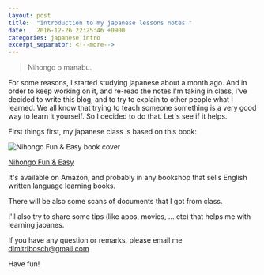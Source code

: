 ```yaml
---
layout: post
title:  "introduction to my japanese lessons notes!"
date:   2016-12-26 22:25:46 +0900
categories: japanese intro
excerpt_separator: <!--more-->
---
```


> Nihongo o manabu.
<!--more-->

For some reasons, I started studying japanese about a month ago.
And in order to keep working on it, and re-read the notes I'm taking in class,
I've decided to write this blog, and to try to explain to other people what I learned.
We all know that trying to teach someone something is a very good way to learn it yourself.
So I decided to do that. Let's see if it helps.

First things first, my japanese class is based on this book:

![Nihongo Fun & Easy book cover](https://images-na.ssl-images-amazon.com/images/I/51r%2BzxlSnSL.jpg "Nihongo Fun & Easy")

[Nihongo Fun & Easy](http://www.funjapanese.net/funeasy/)

It's available on Amazon, and probably in any bookshop that sells English written language learning books.

There will be also some scans of documents that I got from class.

I'll also try to share some tips (like apps, movies, ... etc) that helps me with learning japanes.

If you have any question or remarks, please email me [dimitribosch@gmail.com](mailto:dimitribosch@gmail.com)

Have fun!

